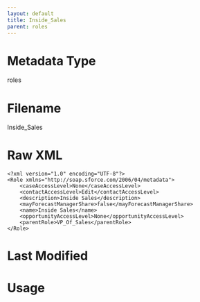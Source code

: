 ```yaml
---
layout: default
title: Inside_Sales
parent: roles
---
```

# Metadata Type
roles


# Filename 
Inside_Sales


# Raw XML
```
<?xml version="1.0" encoding="UTF-8"?>
<Role xmlns="http://soap.sforce.com/2006/04/metadata">
    <caseAccessLevel>None</caseAccessLevel>
    <contactAccessLevel>Edit</contactAccessLevel>
    <description>Inside Sales</description>
    <mayForecastManagerShare>false</mayForecastManagerShare>
    <name>Inside Sales</name>
    <opportunityAccessLevel>None</opportunityAccessLevel>
    <parentRole>VP_Of_Sales</parentRole>
</Role>
```


# Last Modified


# Usage
